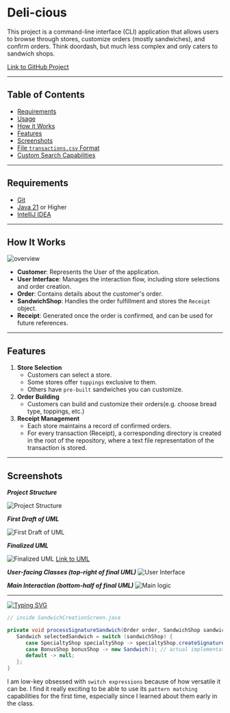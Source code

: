 # Deli-cious

This project is a command-line interface (CLI) application that allows users to browse through stores, customize
orders (mostly sandwiches), and confirm orders. Think doordash, but much less complex and only caters to sandwich shops.

[Link to GitHub Project](https://github.com/users/joe-bor/projects/7/views/1)

---

## Table of Contents

- [Requirements](#requirements)
- [Usage](#usage)
- [How it Works](#how-it-works)
- [Features](#features)
- [Screenshots](#screenshots)
- [File `transactions.csv` Format](#file-transactionscsv-format)
- [Custom Search Capabilities](#custom-search-capabilities)

---

## Requirements

- [Git](https://git-scm.com/downloads)
- [Java 21](https://www.oracle.com/th/java/technologies/downloads/) or Higher
- [IntelliJ IDEA](https://www.jetbrains.com/idea/download/)

---

## How It Works

![overview](README-Images/flow_overview.png)

- **Customer**: Represents the User of the application.
- **User Interface**: Manages the interaction flow, including store selections and order creation.
- **Order**: Contains details about the customer's order.
- **SandwichShop**: Handles the order fulfillment and stores the `Receipt` object.
- **Receipt**: Generated once the order is confirmed, and can be used for future references.

---

## Features

1. **Store Selection**
    - Customers can select a store.
    - Some stores offer `toppings` exclusive to them.
    - Others have `pre-built` sandwiches you can customize.
2. **Order Building**
    - Customers can build and customize their orders(e.g. choose bread type, toppings, etc.)
3. **Receipt Management**
   - Each store maintains a record of confirmed orders.
   - For every transaction (Receipt), a corresponding directory is created in the root of the repository, where a text file representation of the transaction is stored.

---

## Screenshots

***Project Structure***

![Project Structure](README-Images/project-structure.png)


***First Draft of UML***

![First Draft of UML](README-Images/UML-firsDraft.png)

***Finalized UML***

![Finalized UML](README-Images/UML-final.png)
[Link to UML](https://drive.google.com/file/d/1HKI0WsdOMcw6uM0pAs3mOIvtg8xVqoIr/view?usp=drive_link)

***User-facing Classes (top-right of final UML)***
![User Interface](README-Images/UML-userInterface.png)

***Main Interaction (bottom-half of final UML)***
![Main logic](README-Images/UML-main.png)


---

[![Typing SVG](https://readme-typing-svg.demolab.com?font=Caveat&weight=500&size=36&letterSpacing=1.2px&pause=1000&color=b4a1ff&background=326EFF00&center=true&vCenter=true&repeat=false&width=435&lines=My+Favorite+Code+Snippet)](https://git.io/typing-svg)

```java
// inside SandwichCreationScreen.java

private void processSignatureSandwich(Order order, SandwichShop sandwichShop) {
   Sandwich selectedSandwich = switch (sandwichShop) {
      case SpecialtyShop specialtyShop -> specialtyShop.createSignatureSandwich();
      case BonusShop bonusShop -> new Sandwich(); // actual implementation not shown for brevity
      default -> null;
   };
}
```
I am low-key obsessed with `switch expressions` because of how versatile it can be. I find it really exciting to be able to use its `pattern matching` capabilities for the first time, especially since I learned about them early in the class.